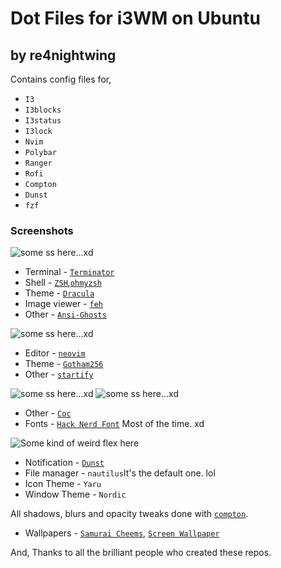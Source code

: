 # Dot Files for i3WM on Ubuntu
## by re4nightwing
Contains config files for,
- `I3`
- `I3blocks`
- `I3status`
- `I3lock`
- `Nvim`
- `Polybar`
- `Ranger`
- `Rofi`
- `Compton` 
- `Dunst`
- `fzf`

### Screenshots
![some ss here...xd](https://i.imgur.com/4h3xU9r.png)

- Terminal - [`Terminator`](https://github.com/gnome-terminator/terminator)
- Shell - [`ZSH`](https://www.zsh.org/),[`ohmyzsh`](https://github.com/ohmyzsh/ohmyzsh)
- Theme - [`Dracula`](https://draculatheme.com/)
- Image viewer - [`feh`](https://github.com/derf/feh)
- Other - [`Ansi-Ghosts`](https://github.com/rudylorren/scripts/blob/master/ansi-ghosts.sh)

![some ss here...xd](https://i.imgur.com/Fi7OPsh.png)

- Editor - [`neovim`](https://github.com/neovim/neovim)
- Theme - [`Gotham256`](https://github.com/whatyouhide/vim-gotham)
- Other - [`startify`](https://github.com/mhinz/vim-startify)

![some ss here...xd](https://i.imgur.com/d1EwMQF.png)
![some ss here...xd](https://i.imgur.com/vvkiNxD.png)
- Other - [`Coc`](https://github.com/neoclide/coc.nvim)
- Fonts - [`Hack Nerd Font`](https://github.com/ryanoasis/nerd-fonts/tree/master/patched-fonts/Hack) Most of the time. xd

![Some kind of weird flex here](https://i.imgur.com/8A9j9HN.png)
- Notification - [`Dunst`](https://github.com/dunst-project/dunst)
- File manager - `nautilus`It's the default one. lol
- Icon Theme - `Yaru`
- Window Theme - `Nordic`

All shadows, blurs and opacity tweaks done with [`compton`](https://github.com/chjj/compton).

- Wallpapers - [`Samurai Cheems`](https://wallhaven.cc/w/l3zyg2), [`Screen Wallpaper`](https://wallhaven.cc/w/8oeg3j)

And, Thanks to all the brilliant people who created these repos.

